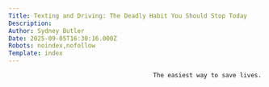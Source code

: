 ```yaml
---
Title: Texting and Driving: The Deadly Habit You Should Stop Today
Description: 
Author: Sydney Butler
Date: 2025-09-05T16:30:16.000Z
Robots: noindex,nofollow
Template: index
---
```


                                            The easiest way to save lives.
                                        